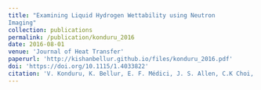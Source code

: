 ```yaml
---
title: "Examining Liquid Hydrogen Wettability using Neutron
Imaging"
collection: publications
permalink: /publication/konduru_2016
date: 2016-08-01
venue: 'Journal of Heat Transfer'
paperurl: 'http://kishanbellur.github.io/files/konduru_2016.pdf'
doi: 'https://doi.org/10.1115/1.4033822'
citation: 'V. Konduru, K. Bellur, E. F. Médici, J. S. Allen, C.K Choi, D. S. Hussey, D. L. Jacobson, J. Leão, J. McQuillen, J. Hermanson, A. Tamilarasan, “Examining Liquid Hydrogen Wettability using Neutron Imaging”, Journal of Heat Transfer, 138(8), 2016.'
---
```


